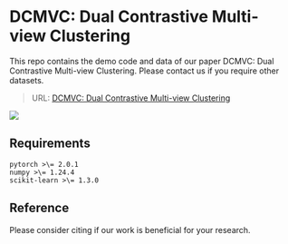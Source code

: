 # DCMVC: Dual Contrastive Multi-view Clustering
This repo contains the demo code and data of our paper DCMVC: Dual Contrastive Multi-view Clustering.
Please contact us if you require other datasets.
> URL: [DCMVC: Dual Contrastive Multi-view Clustering](xx.com)
<img src="https://github.com/Lummer-Li/DCMVC/edit/main/DCMVC.png">

## Requirements
```
pytorch >\= 2.0.1
numpy >\= 1.24.4
scikit-learn >\= 1.3.0
```

## Reference
Please consider citing if our work is beneficial for your research.
```

```

